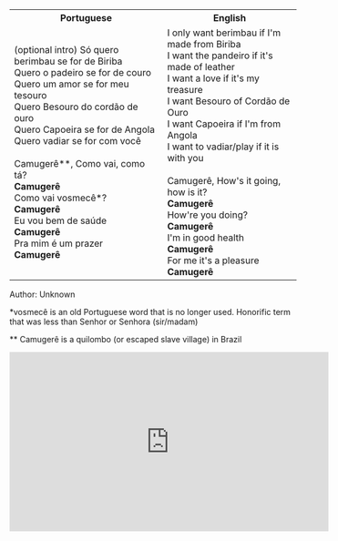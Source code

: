<table class="capoeira-table">
    <tr class="header-row">
        <th>Portuguese</th>
        <th>English</th>
    </tr>
    <tr>
        <td>(optional intro) Só quero berimbau se for de Biriba<br>Quero o padeiro se for de couro<br>Quero um amor se for meu tesouro<br>Quero Besouro do cordão de ouro<br>Quero Capoeira se for de Angola<br>Quero vadiar se for com você<br><br>Camugerê**, Como vai, como tá?<br><strong>Camugerê</strong><br>Como vai vosmecê*?<br><strong>Camugerê</strong><br>Eu vou bem de saúde<br><strong>Camugerê</strong><br>Pra mim é um prazer<br><strong>Camugerê</strong></td>
        <td>I only want berimbau if I'm made from Biriba<br>I want the pandeiro if it's made of leather<br>I want a love if it's my treasure<br>I want Besouro of Cordão de Ouro<br>I want Capoeira if I'm from Angola<br>I want to vadiar/play if it is with you<br><br>Camugerê, How's it going, how is it?<br><strong>Camugerê</strong><br>How're you doing?<br><strong>Camugerê</strong><br>I'm in good health<br><strong>Camugerê</strong><br>For me it's a pleasure<br><strong>Camugerê</strong></td>
    </tr>
</table>

<figcaption>
Author: Unknown
</figcaption>

*vosmecê is an old Portuguese word that is no longer used. Honorific term that was less than Senhor or Senhora (sir/madam)

** Camugerê is a quilombo (or escaped slave village) in Brazil

<iframe width="560" height="315" src="https://www.youtube.com/embed/z8RaFKs7Vrs" title="YouTube video player" frameborder="0" allow="accelerometer; autoplay; clipboard-write; encrypted-media; gyroscope; picture-in-picture" allowfullscreen></iframe>